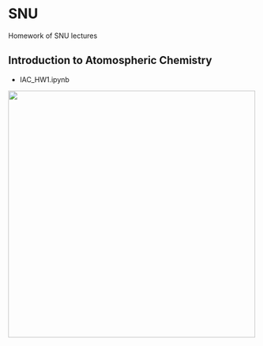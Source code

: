 # SNU
Homework of SNU lectures

## Introduction to Atomospheric Chemistry
- IAC_HW1.ipynb
<img width="500" src="https://user-images.githubusercontent.com/38546970/52534784-3a190b00-2d89-11e9-9bcc-200f684bbddb.png">
